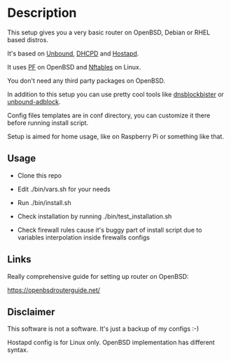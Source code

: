 # Description

This setup gives you a very basic router on OpenBSD, Debian or RHEL based distros.

It's based on [Unbound](https://man.openbsd.org/unbound), [DHCPD](https://www.isc.org/dhcp/) and [Hostapd](http://w1.fi/hostapd/).

It uses [PF](https://www.openbsd.org/faq/pf/) on OpenBSD and [Nftables](https://www.nftables.org/) on Linux.

You don't need any third party packages on OpenBSD.

In addition to this setup you can use pretty cool tools like [dnsblockbister](https://github.com/ahmedalazazy/dnsblockbuster) or [unbound-adblock](https://www.geoghegan.ca/unbound-adblock.html). 

Config files templates are in conf directory, you can customize it there before running install script.

Setup is aimed for home usage, like on Raspberry Pi or something like that.

## Usage

- Clone this repo

- Edit ./bin/vars.sh for your needs

- Run ./bin/install.sh

- Check installation by running ./bin/test_installation.sh

- Check firewall rules cause it's buggy part of install script due to variables interpolation inside firewalls configs

## Links 

Really comprehensive guide for setting up router on OpenBSD:

https://openbsdrouterguide.net/

## Disclaimer

This software is not a software. It's just a backup of my configs :-)

Hostapd config is for Linux only. OpenBSD implementation has different syntax.
